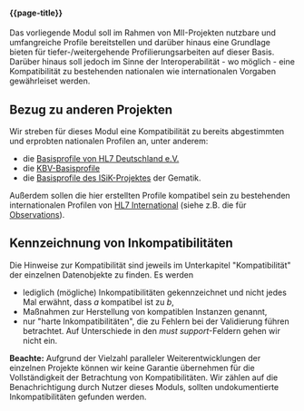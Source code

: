 #### {{page-title}}

Das vorliegende Modul soll im Rahmen von MII-Projekten nutzbare und umfangreiche Profile bereitstellen und darüber hinaus eine Grundlage bieten für tiefer-/weitergehende Profilierungsarbeiten auf dieser Basis. Darüber hinaus soll jedoch im Sinne der Interoperabilität - wo möglich - eine Kompatibilität zu bestehenden nationalen wie internationalen Vorgaben gewährleiset werden. 

## Bezug zu anderen Projekten
Wir streben für dieses Modul eine Kompatibilität zu bereits abgestimmten und erprobten nationalen Profilen an, unter anderem: 
- die [Basisprofile von HL7 Deutschland e.V.](https://simplifier.net/basisprofil-de-r4)
- die [KBV-Basisprofile](https://simplifier.net/base1x0)
- die [Basisprofile des ISiK-Projektes](https://simplifier.net/IsiK/~introduction) der Gematik. 

Außerdem sollen die hier erstellten Profile kompatibel sein zu bestehenden internationalen Profilen von [HL7 International](http://hl7.org/fhir/) (siehe z.B. die für [Observations](http://hl7.org/fhir/observation-profiles.html)). 



## Kennzeichnung von Inkompatibilitäten
Die Hinweise zur Kompatibilität sind jeweils im Unterkapitel "Kompatibilität" der einzelnen Datenobjekte zu finden. 
Es werden
- lediglich (mögliche) Inkompatibilitäten gekennzeichnet und nicht jedes Mal erwähnt, dass *a* kompatibel ist zu *b*,
- Maßnahmen zur Herstellung von kompatiblen Instanzen genannt, 
- nur "harte Inkompatibilitäten", die zu Fehlern bei der Validierung führen betrachtet. Auf Unterschiede in den *must support*-Feldern gehen wir nicht ein. 


**Beachte:** Aufgrund der Vielzahl paralleler Weiterentwicklungen der einzelnen Projekte können wir keine Garantie übernehmen für die Vollständigkeit der Betrachtung von Kompatibilitäten. Wir zählen auf die Benachrichtigung durch Nutzer dieses Moduls, sollten undokumentierte Inkompatibilitäten gefunden werden.